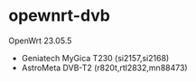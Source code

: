 # opewnrt-dvb
OpenWrt 23.05.5

- Geniatech MyGica T230 (si2157,si2168)
- AstroMeta DVB-T2 (r820t,rtl2832,mn88473)
